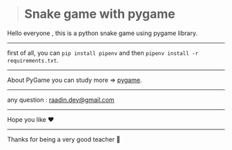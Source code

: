># Snake game with pygame
Hello everyone , this is a python snake game using pygame library.
***
first of all, you can `pip install pipenv` and then `pipenv install -r requirements.txt`.
***
About PyGame you can study more => [pygame](https://www.pygame.org/wiki/tutorials).
***
any question : raadin.dev@gmail.com
***
Hope you like :heart: 
***
Thanks for being a very good teacher :pray:
